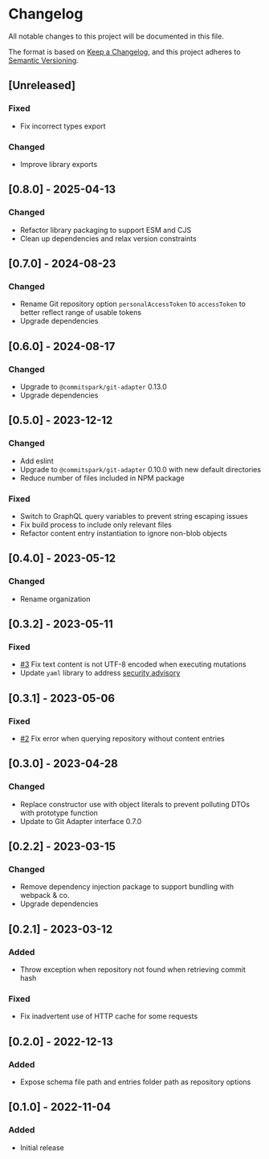 # Changelog

All notable changes to this project will be documented in this file.

The format is based on [Keep a Changelog](https://keepachangelog.com/en/1.0.0/),
and this project adheres to [Semantic Versioning](https://semver.org/spec/v2.0.0.html).

## [Unreleased]

### Fixed

- Fix incorrect types export

### Changed

- Improve library exports

## [0.8.0] - 2025-04-13

### Changed

- Refactor library packaging to support ESM and CJS
- Clean up dependencies and relax version constraints

## [0.7.0] - 2024-08-23

### Changed

- Rename Git repository option `personalAccessToken` to `accessToken` to better reflect range of usable tokens
- Upgrade dependencies

## [0.6.0] - 2024-08-17

### Changed

- Upgrade to `@commitspark/git-adapter` 0.13.0
- Upgrade dependencies

## [0.5.0] - 2023-12-12

### Changed

- Add eslint
- Upgrade to `@commitspark/git-adapter` 0.10.0 with new default directories
- Reduce number of files included in NPM package

### Fixed

- Switch to GraphQL query variables to prevent string escaping issues
- Fix build process to include only relevant files
- Refactor content entry instantiation to ignore non-blob objects

## [0.4.0] - 2023-05-12

### Changed

- Rename organization

## [0.3.2] - 2023-05-11

### Fixed

- [#3](https://github.com/commitspark/git-adapter-github/issues/3) Fix text content is not UTF-8 encoded when executing
  mutations
- Update `yaml` library to address [security advisory](https://github.com/advisories/GHSA-f9xv-q969-pqx4)

## [0.3.1] - 2023-05-06

### Fixed

- [#2](https://github.com/commitspark/git-adapter-github/issues/2) Fix error when querying repository without content
  entries

## [0.3.0] - 2023-04-28

### Changed

- Replace constructor use with object literals to prevent polluting DTOs with prototype function
- Update to Git Adapter interface 0.7.0

## [0.2.2] - 2023-03-15

### Changed

- Remove dependency injection package to support bundling with webpack & co.
- Upgrade dependencies

## [0.2.1] - 2023-03-12

### Added

- Throw exception when repository not found when retrieving commit hash

### Fixed

- Fix inadvertent use of HTTP cache for some requests

## [0.2.0] - 2022-12-13

### Added

- Expose schema file path and entries folder path as repository options

## [0.1.0] - 2022-11-04

### Added

- Initial release
